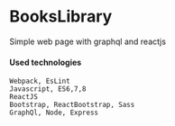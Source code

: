 # BooksLibrary
Simple web page with graphql and reactjs

#### Used technologies
``` 
Webpack, EsLint
Javascript, ES6,7,8
ReactJS
Bootstrap, ReactBootstrap, Sass
GraphQl, Node, Express
```